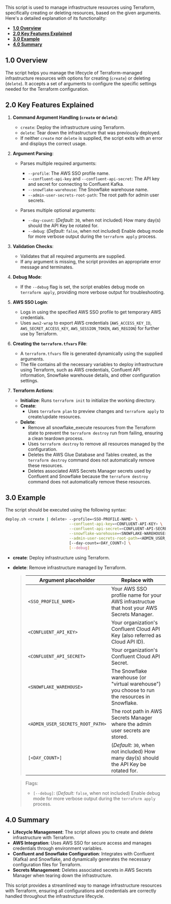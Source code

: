 This script is used to manage infrastructure resources using Terraform, specifically creating or deleting resources, based on the given arguments. Here's a detailed explanation of its functionality:

<!-- toc -->
+ [**1.0 Overview**](#10-overview)
+ [**2.0 Key Features Explained**](#20-key-features-explained)
+ [**3.0 Example**](#30-example)
+ [**4.0 Summary**](#40-summary)
<!-- tocstop -->


## 1.0 Overview
The script helps you manage the lifecycle of Terraform-managed infrastructure resources with options for creating (`create`) or deleting (`delete`). It accepts a set of arguments to configure the specific settings needed for the Terraform configuration.

## 2.0 Key Features Explained
1. **Command Argument Handling (`create` or `delete`)**:
   - `create`: Deploy the infrastructure using Terraform.
   - `delete`: Tear down the infrastructure that was previously deployed.
   - If neither `create` nor `delete` is supplied, the script exits with an error and displays the correct usage.

2. **Argument Parsing**:
   - Parses multiple required arguments:
     - `--profile`: The AWS SSO profile name.
     - `--confluent-api-key` and `--confluent-api-secret`: The API key and secret for connecting to Confluent Kafka.
     - `--snowflake-warehouse`: The Snowflake warehouse name.
     - `--admin-user-secrets-root-path`: The root path for admin user secrets.

   - Parses multiple optional arguments:
     - `--day-count`: (_Default:_ `30`, when not included) How many day(s) should the API Key be rotated for.
     - `--debug`: (_Default:_ `false`, when not included) Enable debug mode for more verbose output during the `terraform apply` process.

3. **Validation Checks**:
   - Validates that all required arguments are supplied.
   - If any argument is missing, the script provides an appropriate error message and terminates.

4. **Debug Mode**:
   - If the `--debug` flag is set, the script enables debug mode on `terraform apply`, providing more verbose output for troubleshooting.

5. **AWS SSO Login**:
   - Logs in using the specified AWS SSO profile to get temporary AWS credentials.
   - Uses `aws2-wrap` to export AWS credentials (`AWS_ACCESS_KEY_ID`, `AWS_SECRET_ACCESS_KEY`, `AWS_SESSION_TOKEN`, `AWS_REGION`) for further use by Terraform.

6. **Creating the `terraform.tfvars` File**:
   - A `terraform.tfvars` file is generated dynamically using the supplied arguments.
   - The file contains all the necessary variables to deploy infrastructure using Terraform, such as AWS credentials, Confluent API information, Snowflake warehouse details, and other configuration settings.

7. **Terraform Actions**:
   - **Initialize**: Runs `terraform init` to initialize the working directory.
   - **Create**:
      - Uses `terraform plan` to preview changes and `terraform apply` to create/update resources.
   - **Delete**:
      * Remove all snowflake_execute resources from the Terraform state to prevent the `terraform destroy` run from failing, ensuring a clean teardown process.
      * Uses `terraform destroy` to remove all resources managed by the configuration.
      * Deletes the AWS Glue Database and Tables created, as the `terraform destroy` command does not automatically remove these resources.
      * Deletes associated AWS Secrets Manager secrets used by Confluent and Snowflake because the `terraform destroy` command does not automatically remove these resources.

## 3.0 Example
The script should be executed using the following syntax:

```bash
deploy.sh <create | delete> --profile=<SSO-PROFILE-NAME> \
                            --confluent-api-key=<CONFLUENT-API-KEY> \
                            --confluent-api-secret=<CONFLUENT-API-SECRET> \
                            --snowflake-warehouse=<SNOWFLAKE-WAREHOUSE> \
                            --admin-user-secrets-root-path=<ADMIN_USER_SECRETS_ROOT_PATH> \
                            [--day-count=<DAY_COUNT>] \
                            [--debug]
```

- **create**: Deploy infrastructure using Terraform.
- **delete**: Remove infrastructure managed by Terraform.
   > Argument placeholder|Replace with
   > -|-
   > `<SSO_PROFILE_NAME>`|Your AWS SSO profile name for your AWS infrastructue that host your AWS Secrets Manager.
   > `<CONFLUENT_API_KEY>`|Your organization's Confluent Cloud API Key (also referred as Cloud API ID).
   > `<CONFLUENT_API_SECRET>`|Your organization's Confluent Cloud API Secret.
   > `<SNOWFLAKE_WAREHOUSE>`|The Snowflake warehouse (or "virtual warehouse") you choose to run the resources in Snowflake.
   > `<ADMIN_USER_SECRETS_ROOT_PATH>`|The root path in AWS Secrets Manager where the admin user secrets are stored.
   > `[<DAY_COUNT>]`|(_Default:_ `30`, when not included) How many day(s) should the API Key be rotated for.

   > Flags:
   > - `[--debug]`: (_Default:_ `false`, when not included) Enable debug mode for more verbose output during the `terraform apply` process.

## 4.0 Summary
- **Lifecycle Management**: The script allows you to create and delete infrastructure with Terraform.
- **AWS Integration**: Uses AWS SSO for secure access and manages credentials through environment variables.
- **Confluent and Snowflake Configuration**: Integrates with Confluent (Kafka) and Snowflake, and dynamically generates the necessary configuration files for Terraform.
- **Secrets Management**: Deletes associated secrets in AWS Secrets Manager when tearing down the infrastructure.

This script provides a streamlined way to manage infrastructure resources with Terraform, ensuring all configurations and credentials are correctly handled throughout the infrastructure lifecycle.